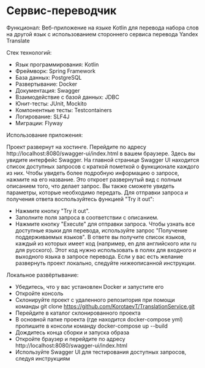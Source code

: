# Сервис-переводчик

Функционал: Веб-приложение на языке Kotlin для перевода набора слов на другой язык с использованием стороннего сервиса перевода Yandex Translate

Стек технологий:
- Язык программирования: Kotlin
- Фреймворк: Spring Framework
- База данных: PostgreSQL
- Развертывание: Docker
- Документация: Swagger
- Взаимодействие с базой данных: JDBC
- Юнит-тесты: JUnit, Mockito
- Компонентные тесты: Testcontainers
- Логирование: SLF4J
- Миграции: Flyway

Использование приложения:

Проект развернут на хостинге. Перейдите по адресу http://localhost:8080/swagger-ui/index.html в вашем браузере. Здесь вы увидите интерфейс Swagger.
На главной странице Swagger UI находится список доступных запросов с краткой пометкой о функционале каждого из них.
Чтобы увидеть более подробную информацию о запросе, нажмите на его название. Это откроет развернутый вид с полным описанием того, что делает запрос. Вы также сможете увидеть параметры, которые необходимо передать.
Для отправки запроса и получения ответа воспользуйтесь функцией "Try it out":
- Нажмите кнопку "Try it out".
- Заполните поля запроса в соответствии с описанием.
- Нажмите кнопку "Execute" для отправки запроса.
Чтобы узнать все доступные языки для перевода, используйте запрос "Получение поддерживаемых языков". В ответе вы получите список языков, каждый из которых имеет код (например, en для английского или ru для русского). Этот код нужно использовать в полях для входного и выходного языка в запросе перевода.
Если у вас есть желание развернуть проект локально, следуйте нижеописанной инструкции.

Локальное развёртывание:
- Убедитесь, что у вас установлен Docker и запустите его
- Откройте консоль
- Склонируйте проект с удаленного репозитория при помощи команды git clone https://github.com/KorotaevT/TranslationService.git
- Перейдите в каталог склонированного проекта
- В основной папке проекта (где находится docker-compose yml) пропишите в консоли команду docker-compose up --build
- Дождитесь конца сборки и запуска образа
- Откройте браузер и перейдите по адресу http://localhost:8080/swagger-ui/index.html
- Используйте Swagger UI для тестирования доступных запросов, следуя инструкциям
